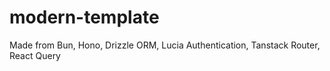 # modern-template
Made from Bun, Hono, Drizzle ORM, Lucia Authentication, Tanstack Router, React Query
